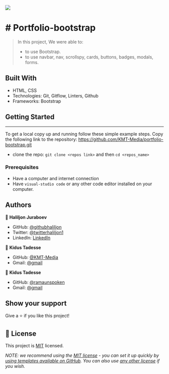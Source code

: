 ![](https://img.shields.io/badge/Microverse-blueviolet)

# # Portfolio-bootstrap

> In this project, We were able to:
>
> - to use Bootstrap.
> - to use navbar, nav, scrollspy, cards, buttons, badges, modals, forms.

## Built With

- HTML, CSS
- Technologies: Git, Gitflow, Linters, Github
- Frameworks: Bootstrap

## Getting Started

---

To get a local copy up and running follow these simple example steps. Copy the following link to the repository: https://github.com/KMT-Media/portfolio-bootstrap.git

- clone the repo: `git clone <repos link>` and then `cd <repos_name>`

### Prerequisites

- Have a computer and internet connection
- Have `visual-studio code` or any other code editor installed on your computer.

## Authors

👤 **Haliljon Juraboev**

- GitHub: [@githubhaliljon](https://github.com/haliljon)
- Twitter: [@twitterhaliljon1](https://twitter.com/haliljon1)
- LinkedIn: [LinkedIn](https://www.linkedin.com/in/juraboev-haliljon)

👤 **Kidus Tadesse**

- GitHub: [@KMT-Media](https://github.com/KMT-Media)
- Gmail: [@gmail](mailto:kidustade2@gmail.com)

👤 **Kidus Tadesse**

- GitHub: [@ramaunspoken](https://github.com/Ramaunspoken)
- Gmail: [@gmail](mailto:amosmaina0877@gmail)

## Show your support

Give a ⭐️ if you like this project!

## 📝 License

This project is [MIT](./LICENSE) licensed.

_NOTE: we recommend using the [MIT license](https://choosealicense.com/licenses/mit/) - you can set it up quickly by [using templates available on GitHub](https://docs.github.com/en/communities/setting-up-your-project-for-healthy-contributions/adding-a-license-to-a-repository). You can also use [any other license](https://choosealicense.com/licenses/) if you wish._
